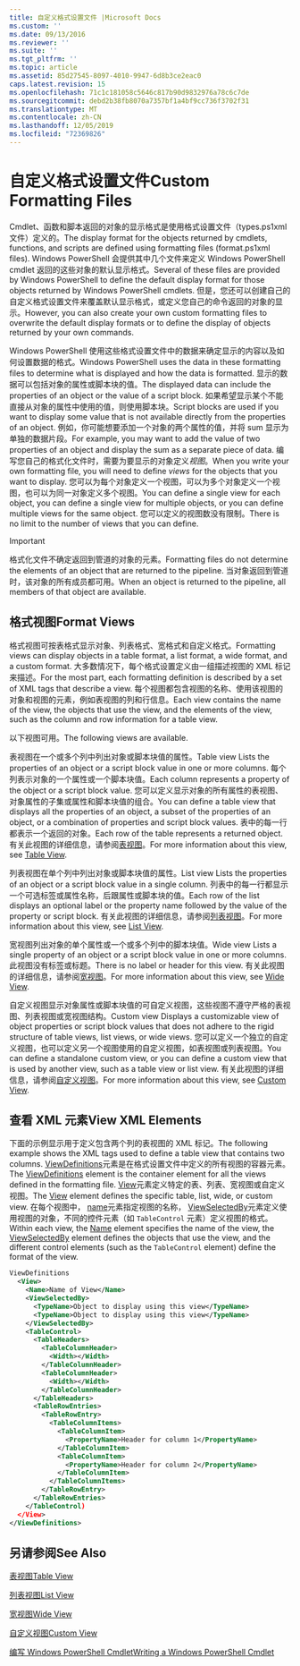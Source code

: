 ```yaml
---
title: 自定义格式设置文件 |Microsoft Docs
ms.custom: ''
ms.date: 09/13/2016
ms.reviewer: ''
ms.suite: ''
ms.tgt_pltfrm: ''
ms.topic: article
ms.assetid: 85d27545-8097-4010-9947-6d8b3ce2eac0
caps.latest.revision: 15
ms.openlocfilehash: 71c1c181058c5646c817b90d9832976a78c6c7de
ms.sourcegitcommit: debd2b38fb8070a7357bf1a4bf9cc736f3702f31
ms.translationtype: MT
ms.contentlocale: zh-CN
ms.lasthandoff: 12/05/2019
ms.locfileid: "72369826"
---
```

# <a name="custom-formatting-files"></a><span data-ttu-id="d13e2-102">自定义格式设置文件</span><span class="sxs-lookup"><span data-stu-id="d13e2-102">Custom Formatting Files</span></span>

<span data-ttu-id="d13e2-103">Cmdlet、函数和脚本返回的对象的显示格式是使用格式设置文件（types.ps1xml 文件）定义的。</span><span class="sxs-lookup"><span data-stu-id="d13e2-103">The display format for the objects returned by cmdlets, functions, and scripts are defined using formatting files (format.ps1xml files).</span></span> <span data-ttu-id="d13e2-104">Windows PowerShell 会提供其中几个文件来定义 Windows PowerShell cmdlet 返回的这些对象的默认显示格式。</span><span class="sxs-lookup"><span data-stu-id="d13e2-104">Several of these files are provided by Windows PowerShell to define the default display format for those objects returned by Windows PowerShell cmdlets.</span></span> <span data-ttu-id="d13e2-105">但是，您还可以创建自己的自定义格式设置文件来覆盖默认显示格式，或定义您自己的命令返回的对象的显示。</span><span class="sxs-lookup"><span data-stu-id="d13e2-105">However, you can also create your own custom formatting files to overwrite the default display formats or to define the display of objects returned by your own commands.</span></span>

<span data-ttu-id="d13e2-106">Windows PowerShell 使用这些格式设置文件中的数据来确定显示的内容以及如何设置数据的格式。</span><span class="sxs-lookup"><span data-stu-id="d13e2-106">Windows PowerShell uses the data in these formatting files to determine what is displayed and how the data is formatted.</span></span> <span data-ttu-id="d13e2-107">显示的数据可以包括对象的属性或脚本块的值。</span><span class="sxs-lookup"><span data-stu-id="d13e2-107">The displayed data can include the properties of an object or the value of a script block.</span></span>  <span data-ttu-id="d13e2-108">如果希望显示某个不能直接从对象的属性中使用的值，则使用脚本块。</span><span class="sxs-lookup"><span data-stu-id="d13e2-108">Script blocks are used if you want to display some value that is not available directly from the properties of an object.</span></span> <span data-ttu-id="d13e2-109">例如，你可能想要添加一个对象的两个属性的值，并将 sum 显示为单独的数据片段。</span><span class="sxs-lookup"><span data-stu-id="d13e2-109">For example, you may want to add the value of two properties of an object and display the sum as a separate piece of data.</span></span> <span data-ttu-id="d13e2-110">编写您自己的格式化文件时，需要为要显示的对象定义*视图*。</span><span class="sxs-lookup"><span data-stu-id="d13e2-110">When you write your own formatting file, you will need to define *views* for the objects that you want to display.</span></span> <span data-ttu-id="d13e2-111">您可以为每个对象定义一个视图，可以为多个对象定义一个视图，也可以为同一对象定义多个视图。</span><span class="sxs-lookup"><span data-stu-id="d13e2-111">You can define a single view for each object, you can define a single view for multiple objects, or you can define multiple views for the same object.</span></span> <span data-ttu-id="d13e2-112">您可以定义的视图数没有限制。</span><span class="sxs-lookup"><span data-stu-id="d13e2-112">There is no limit to the number of views that you can define.</span></span>

> [!IMPORTANT]
> <span data-ttu-id="d13e2-113">格式化文件不确定返回到管道的对象的元素。</span><span class="sxs-lookup"><span data-stu-id="d13e2-113">Formatting files do not determine the elements of an object that are returned to the pipeline.</span></span> <span data-ttu-id="d13e2-114">当对象返回到管道时，该对象的所有成员都可用。</span><span class="sxs-lookup"><span data-stu-id="d13e2-114">When an object is returned to the pipeline, all members of that object are available.</span></span>

## <a name="format-views"></a><span data-ttu-id="d13e2-115">格式视图</span><span class="sxs-lookup"><span data-stu-id="d13e2-115">Format Views</span></span>

<span data-ttu-id="d13e2-116">格式视图可按表格式显示对象、列表格式、宽格式和自定义格式。</span><span class="sxs-lookup"><span data-stu-id="d13e2-116">Formatting views can display objects in a table format, a list format, a wide format, and a custom format.</span></span> <span data-ttu-id="d13e2-117">大多数情况下，每个格式设置定义由一组描述视图的 XML 标记来描述。</span><span class="sxs-lookup"><span data-stu-id="d13e2-117">For the most part, each formatting definition is described by a set of XML tags that describe a view.</span></span> <span data-ttu-id="d13e2-118">每个视图都包含视图的名称、使用该视图的对象和视图的元素，例如表视图的列和行信息。</span><span class="sxs-lookup"><span data-stu-id="d13e2-118">Each view contains the name of the view, the objects that use the view, and the elements of the view, such as the column and row information for a table view.</span></span>

<span data-ttu-id="d13e2-119">以下视图可用。</span><span class="sxs-lookup"><span data-stu-id="d13e2-119">The following views are available.</span></span>

<span data-ttu-id="d13e2-120">表视图在一个或多个列中列出对象或脚本块值的属性。</span><span class="sxs-lookup"><span data-stu-id="d13e2-120">Table view Lists the properties of an object or a script block value in one or more columns.</span></span> <span data-ttu-id="d13e2-121">每个列表示对象的一个属性或一个脚本块值。</span><span class="sxs-lookup"><span data-stu-id="d13e2-121">Each column represents a property of the object or a script block value.</span></span> <span data-ttu-id="d13e2-122">您可以定义显示对象的所有属性的表视图、对象属性的子集或属性和脚本块值的组合。</span><span class="sxs-lookup"><span data-stu-id="d13e2-122">You can define a table view that displays all the properties of an object, a subset of the properties of an object, or a combination of properties and script block values.</span></span> <span data-ttu-id="d13e2-123">表中的每一行都表示一个返回的对象。</span><span class="sxs-lookup"><span data-stu-id="d13e2-123">Each row of the table represents a returned object.</span></span> <span data-ttu-id="d13e2-124">有关此视图的详细信息，请参阅[表视图](../format/creating-a-table-view.md)。</span><span class="sxs-lookup"><span data-stu-id="d13e2-124">For more information about this view, see [Table View](../format/creating-a-table-view.md).</span></span>

<span data-ttu-id="d13e2-125">列表视图在单个列中列出对象或脚本块值的属性。</span><span class="sxs-lookup"><span data-stu-id="d13e2-125">List view Lists the properties of an object or a script block value in a single column.</span></span> <span data-ttu-id="d13e2-126">列表中的每一行都显示一个可选标签或属性名称，后跟属性或脚本块的值。</span><span class="sxs-lookup"><span data-stu-id="d13e2-126">Each row of the list displays an optional label or the property name followed by the value of the property or script block.</span></span> <span data-ttu-id="d13e2-127">有关此视图的详细信息，请参阅[列表视图](../format/creating-a-list-view.md)。</span><span class="sxs-lookup"><span data-stu-id="d13e2-127">For more information about this view, see [List View](../format/creating-a-list-view.md).</span></span>

<span data-ttu-id="d13e2-128">宽视图列出对象的单个属性或一个或多个列中的脚本块值。</span><span class="sxs-lookup"><span data-stu-id="d13e2-128">Wide view Lists a single property of an object or a script block value in one or more columns.</span></span> <span data-ttu-id="d13e2-129">此视图没有标签或标题。</span><span class="sxs-lookup"><span data-stu-id="d13e2-129">There is no label or header for this view.</span></span> <span data-ttu-id="d13e2-130">有关此视图的详细信息，请参阅[宽视图](../format/creating-a-wide-view.md)。</span><span class="sxs-lookup"><span data-stu-id="d13e2-130">For more information about this view, see [Wide View](../format/creating-a-wide-view.md).</span></span>

<span data-ttu-id="d13e2-131">自定义视图显示对象属性或脚本块值的可自定义视图，这些视图不遵守严格的表视图、列表视图或宽视图结构。</span><span class="sxs-lookup"><span data-stu-id="d13e2-131">Custom view Displays a customizable view of object properties or script block values that does not adhere to the rigid structure of table views, list views, or wide views.</span></span> <span data-ttu-id="d13e2-132">您可以定义一个独立的自定义视图，也可以定义另一个视图使用的自定义视图，如表视图或列表视图。</span><span class="sxs-lookup"><span data-stu-id="d13e2-132">You can define a standalone custom view, or you can define a custom view that is used by another view, such as a table view or list view.</span></span> <span data-ttu-id="d13e2-133">有关此视图的详细信息，请参阅[自定义视图](../format/creating-custom-controls.md)。</span><span class="sxs-lookup"><span data-stu-id="d13e2-133">For more information about this view, see [Custom View](../format/creating-custom-controls.md).</span></span>

## <a name="view-xml-elements"></a><span data-ttu-id="d13e2-134">查看 XML 元素</span><span class="sxs-lookup"><span data-stu-id="d13e2-134">View XML Elements</span></span>

<span data-ttu-id="d13e2-135">下面的示例显示用于定义包含两个列的表视图的 XML 标记。</span><span class="sxs-lookup"><span data-stu-id="d13e2-135">The following example shows the XML tags used to define a table view that contains two columns.</span></span> <span data-ttu-id="d13e2-136">[ViewDefinitions](../format/viewdefinitions-element-format.md)元素是在格式设置文件中定义的所有视图的容器元素。</span><span class="sxs-lookup"><span data-stu-id="d13e2-136">The [ViewDefinitions](../format/viewdefinitions-element-format.md) element is the container element for all the views defined in the formatting file.</span></span> <span data-ttu-id="d13e2-137">[View](../format/view-element-format.md)元素定义特定的表、列表、宽视图或自定义视图。</span><span class="sxs-lookup"><span data-stu-id="d13e2-137">The [View](../format/view-element-format.md) element defines the specific table, list, wide, or custom view.</span></span> <span data-ttu-id="d13e2-138">在每个视图中， [name](../format/name-element-for-view-format.md)元素指定视图的名称， [ViewSelectedBy](../format/viewselectedby-element-format.md)元素定义使用视图的对象，不同的控件元素（如 `TableControl` 元素）定义视图的格式。</span><span class="sxs-lookup"><span data-stu-id="d13e2-138">Within each view, the [Name](../format/name-element-for-view-format.md) element specifies the name of the view, the [ViewSelectedBy](../format/viewselectedby-element-format.md) element defines the objects that use the view, and the different control elements (such as the `TableControl` element) define the format of the view.</span></span>

```xml
ViewDefinitions
  <View>
    <Name>Name of View</Name>
    <ViewSelectedBy>
      <TypeName>Object to display using this view</TypeName>
      <TypeName>Object to display using this view</TypeName>
    </ViewSelectedBy>
    <TableControl>
      <TableHeaders>
        <TableColumnHeader>
          <Width></Width>
        </TableColumnHeader>
        <TableColumnHeader>
          <Width></Width>
        </TableColumnHeader>
      </TableHeaders>
      <TableRowEntries>
        <TableRowEntry>
          <TableColumnItems>
            <TableColumnItem>
              <PropertyName>Header for column 1</PropertyName>
            </TableColumnItem>
            <TableColumnItem>
              <PropertyName>Header for column 2</PropertyName>
            </TableColumnItem>
          </TableColumnItems>
        </TableRowEntry>
      </TableRowEntries>
    </TableControl)
  </View>
</ViewDefinitions>

```

## <a name="see-also"></a><span data-ttu-id="d13e2-139">另请参阅</span><span class="sxs-lookup"><span data-stu-id="d13e2-139">See Also</span></span>

[<span data-ttu-id="d13e2-140">表视图</span><span class="sxs-lookup"><span data-stu-id="d13e2-140">Table View</span></span>](../format/creating-a-table-view.md)

[<span data-ttu-id="d13e2-141">列表视图</span><span class="sxs-lookup"><span data-stu-id="d13e2-141">List View</span></span>](../format/creating-a-list-view.md)

[<span data-ttu-id="d13e2-142">宽视图</span><span class="sxs-lookup"><span data-stu-id="d13e2-142">Wide View</span></span>](../format/creating-a-wide-view.md)

[<span data-ttu-id="d13e2-143">自定义视图</span><span class="sxs-lookup"><span data-stu-id="d13e2-143">Custom View</span></span>](../format/creating-custom-controls.md)

[<span data-ttu-id="d13e2-144">编写 Windows PowerShell Cmdlet</span><span class="sxs-lookup"><span data-stu-id="d13e2-144">Writing a Windows PowerShell Cmdlet</span></span>](./writing-a-windows-powershell-cmdlet.md)
